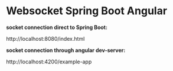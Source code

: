 # Websocket Spring Boot Angular

**socket connection direct to Spring Boot:**

http://localhost:8080/index.html

**socket connection through angular dev-server:**

http://localhost:4200/example-app

